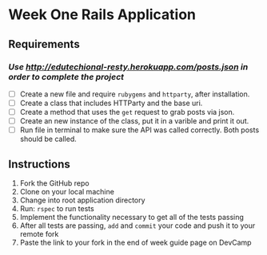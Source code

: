 # Week One Rails Application

## Requirements

### *Use http://edutechional-resty.herokuapp.com/posts.json in order to complete the project*

* [ ] Create a new file and require `rubygems` and `httparty`, after installation.
* [ ] Create a class that includes HTTParty and the base uri.
* [ ] Create a method that uses the `get` request to grab posts via json.  
* [ ] Create an new instance of the class, put it in a varible and print it out.
* [ ] Run file in terminal to make sure the API was called correctly. Both posts should be called. 

## Instructions

1. Fork the GitHub repo
2. Clone on your local machine
3. Change into root application directory
4. Run: `rspec` to run tests
5. Implement the functionality necessary to get all of the tests passing
6. After all tests are passing, `add` and `commit` your code and push it to your remote fork
7. Paste the link to your fork in the end of week guide page on DevCamp
